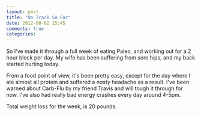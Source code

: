 ```yaml
---
layout: post
title: "On Track So Far"
date: 2012-08-02 15:45
comments: true
categories: 
---
```


So I've made it through a full week of eating Paleo, and working out for a 2 hour block per day.  My wife has been suffering from sore hips, and my back started hurting today.

From a food point of view, it's been pretty easy, except for the day where I ate almost all protein and suffered a *nasty* headache as a result.  I've been warned about Carb-Flu by my friend Travis and will tough it through for now.  I've also had really bad energy crashes every day around 4-5pm.

Total weight loss for the week, is 20 pounds.
